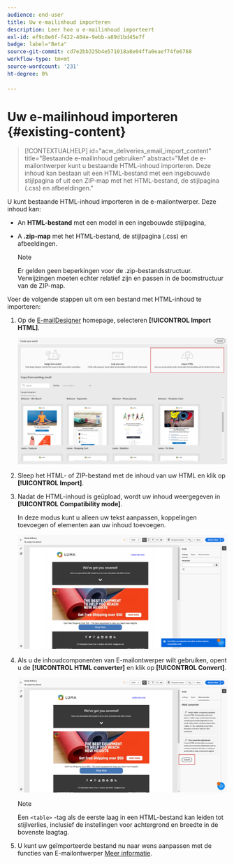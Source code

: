 ```yaml
---
audience: end-user
title: Uw e-mailinhoud importeren
description: Leer hoe u e-mailinhoud importeert
exl-id: ef9c8e6f-f422-404e-9ebb-a89d1bd45e7f
badge: label="Beta"
source-git-commit: cd7e2bb325b4e571018a8e04ffa0eaef74fe6768
workflow-type: tm+mt
source-wordcount: '231'
ht-degree: 0%

---
```


# Uw e-mailinhoud importeren {#existing-content}

>[!CONTEXTUALHELP]
>id="acw_deliveries_email_import_content"
>title="Bestaande e-mailinhoud gebruiken"
>abstract="Met de e-mailontwerper kunt u bestaande HTML-inhoud importeren. Deze inhoud kan bestaan uit een HTML-bestand met een ingebouwde stijlpagina of uit een ZIP-map met het HTML-bestand, de stijlpagina (.css) en afbeeldingen."

U kunt bestaande HTML-inhoud importeren in de e-mailontwerper. Deze inhoud kan:

* An **HTML-bestand** met een model in een ingebouwde stijlpagina,
* A **.zip-map** met het HTML-bestand, de stijlpagina (.css) en afbeeldingen.

  >[!NOTE]
  >
  >Er gelden geen beperkingen voor de .zip-bestandsstructuur. Verwijzingen moeten echter relatief zijn en passen in de boomstructuur van de ZIP-map.

Voer de volgende stappen uit om een bestand met HTML-inhoud te importeren:

1. Op de [E-mailDesigner](get-started-email-designer.md) homepage, selecteren **[!UICONTROL Import HTML]**.

   ![](assets/html-import.png)

1. Sleep het HTML- of ZIP-bestand met de inhoud van uw HTML en klik op **[!UICONTROL Import]**.

1. Nadat de HTML-inhoud is geüpload, wordt uw inhoud weergegeven in **[!UICONTROL Compatibility mode]**.

   In deze modus kunt u alleen uw tekst aanpassen, koppelingen toevoegen of elementen aan uw inhoud toevoegen.

   ![](assets/html-imported.png)

1. Als u de inhoudcomponenten van E-mailontwerper wilt gebruiken, opent u de **[!UICONTROL HTML converter]** en klik op **[!UICONTROL Convert]**.

   ![](assets/html-imported-2.png)

   >[!NOTE]
   >
   > Een `<table>` -tag als de eerste laag in een HTML-bestand kan leiden tot stijlverlies, inclusief de instellingen voor achtergrond en breedte in de bovenste laagtag.

1. U kunt uw geïmporteerde bestand nu naar wens aanpassen met de functies van E-mailontwerper [Meer informatie](content-components.md).

